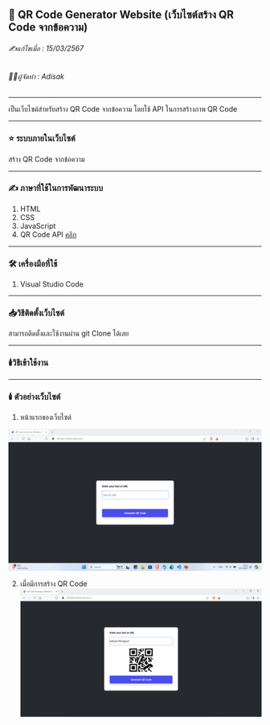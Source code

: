 ## 📖 QR Code Generator Website (เว็บไซต์สร้าง QR Code จากข้อความ)

###### ✍️แก้ไขเมื่อ : 15/03/2567
###### 👨‍💻ผู้จัดทำ : Adisak
___

เป็นเว็บไซต์สำหรับสร้าง QR Code จากข้อความ โดยใช้ API ในการสร้างภาพ QR Code
___ 

### ⭐ ระบบภายในเว็บไซต์
  สร้าง QR Code จากข้อความ

___

### ✍️ ภาษาที่ใช้ในการพัฒนาระบบ

1. HTML
2. CSS
3. JavaScript
4. QR Code API [คลิก](https://goqr.me/api/)

___

### 🛠️ เครื่องมือที่ใช้

1. Visual Studio Code

___

### 📥วิธีติดตั้งเว็บไซต์
  สามารถติดตั้งและใช้งานผ่าน git Clone ได้เลย
___

### 🕯️วิธีเข้าใช้งาน

___

### 🕯️ ตัวอย่างเว็บไซต์
1. หน้าแรกของเว็บไซต์
   
![index](https://github.com/Adisak-KS/QR-Code-Generator-Website/blob/main/preview/img-1.png)

2. เมื่อมีการสร้าง QR Code
![index](https://github.com/Adisak-KS/QR-Code-Generator-Website/blob/main/preview/img-2.png)
